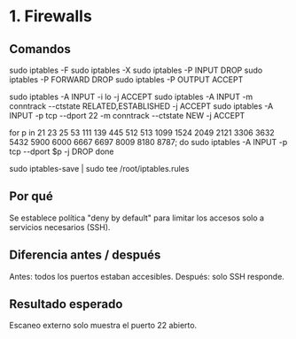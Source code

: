 # 1. Firewalls

## Comandos
sudo iptables -F
sudo iptables -X
sudo iptables -P INPUT DROP
sudo iptables -P FORWARD DROP
sudo iptables -P OUTPUT ACCEPT

sudo iptables -A INPUT -i lo -j ACCEPT
sudo iptables -A INPUT -m conntrack --ctstate RELATED,ESTABLISHED -j ACCEPT
sudo iptables -A INPUT -p tcp --dport 22 -m conntrack --ctstate NEW -j ACCEPT

for p in 21 23 25 53 111 139 445 512 513 1099 1524 2049 2121 3306 3632 5432 5900 6000 6667 6697 8009 8180 8787; do
  sudo iptables -A INPUT -p tcp --dport $p -j DROP
done

sudo iptables-save | sudo tee /root/iptables.rules

## Por qué
Se establece política "deny by default" para limitar los accesos solo a servicios necesarios (SSH).

## Diferencia antes / después
Antes: todos los puertos estaban accesibles.
Después: solo SSH responde.

## Resultado esperado
Escaneo externo solo muestra el puerto 22 abierto.
